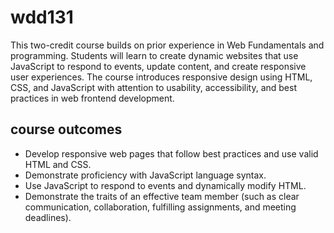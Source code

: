 # wdd131
This two-credit course builds on prior experience in Web Fundamentals and programming. Students will learn to create dynamic websites that use JavaScript to respond to events, update content, and create responsive user experiences. The course introduces responsive design using HTML, CSS, and JavaScript with attention to usability, accessibility, and best practices in web frontend development. 

## course outcomes
 - Develop responsive web pages that follow best practices and use valid HTML and CSS.
 - Demonstrate proficiency with JavaScript language syntax.
 - Use JavaScript to respond to events and dynamically modify HTML.
 - Demonstrate the traits of an effective team member (such as clear communication, collaboration, fulfilling
assignments, and meeting deadlines).
